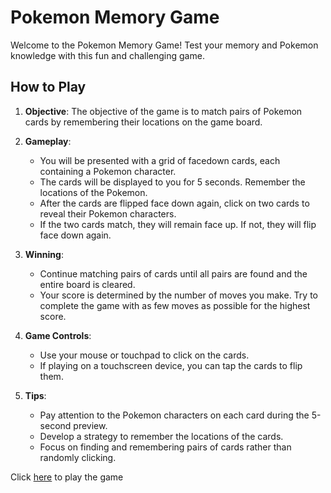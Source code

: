 # Pokemon Memory Game

Welcome to the Pokemon Memory Game! Test your memory and Pokemon knowledge with this fun and challenging game.

## How to Play

1. **Objective**: The objective of the game is to match pairs of Pokemon cards by remembering their locations on the game board.

2. **Gameplay**: 
   - You will be presented with a grid of facedown cards, each containing a Pokemon character.
   - The cards will be displayed to you for 5 seconds. Remember the locations of the Pokemon.
   - After the cards are flipped face down again, click on two cards to reveal their Pokemon characters.
   - If the two cards match, they will remain face up. If not, they will flip face down again.

3. **Winning**: 
   - Continue matching pairs of cards until all pairs are found and the entire board is cleared.
   - Your score is determined by the number of moves you make. Try to complete the game with as few moves as possible for the highest score.

4. **Game Controls**:
   - Use your mouse or touchpad to click on the cards.
   - If playing on a touchscreen device, you can tap the cards to flip them.

5. **Tips**:
   - Pay attention to the Pokemon characters on each card during the 5-second preview.
   - Develop a strategy to remember the locations of the cards.
   - Focus on finding and remembering pairs of cards rather than randomly clicking.

Click [here](https://codebyishika.github.io/pokemon-game/) to play the game
